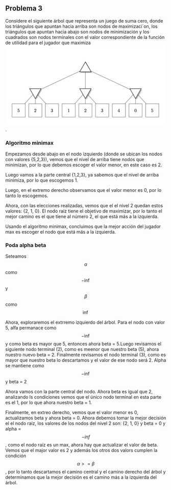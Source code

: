 
## Problema 3

Considere el siguiente árbol que representa un juego de suma cero, donde los triángulos que apuntan hacia arriba son nodos
de maximizaci´on, los triángulos que apuntan hacia abajo son nodos de minimización y los cuadrados son nodos terminales
con el valor correspondiente de la función de utilidad para el jugador que maximiza
![Arbol](./images/diagrma.png).

### Algoritmo minimax

Empezamos desde abajo en el nodo izquierdo (donde se ubican los nodos con valores {5,2,3}),  vemos que el nivel de arriba tiene nodos que minimizan, por lo que debemos escoger el valor menor, en este caso es 2.

Luego vamos a la parte central {1,2,3}, ya sabemos que el nivel de arriba minimiza, por lo que escogemos 1.

Luego, en el extremo derecho observamos que el valor menor es 0, por lo tanto lo escogemos.

Ahora, con las elecciones realizadas, vemos que el el nivel 2 quedan estos valores: {2, 1, 0}. El nodo raíz tiene el objetivo de maximizar, por lo tanto el mejor camino es el que tiene al número 2, el que está más a la izquierda.

Usando el algoritmo minimax, concluimos que la mejor acción del jugador max es escoger el nodo que está más a la izquierda.

### Poda alpha beta

Seteamos $$\alpha$$ como $$-\inf$$ y $$\beta$$ como $$\inf$$

Ahora, exploraremos el extrremo izquierdo del árbol. Para el nodo con valor 5, alfa permanace como $$-\inf$$ y como beta es mayor que 5, entonces ahora beta = 5.Luego revisamos el siguiente nodo terminal (2), como es meenor que nuestro beta (5), ahora nuestro nuevo beta = 2. Finalmente revisamos el nodo terminal (3), como es mayor que nuestro beta lo descartamos y el valor de ese nodo será 2. Alpha se mantiene como $$-\inf$$ y beta = 2

Ahora vamos con la parte central del nodo. Ahora beta es igual que 2, analizando ls condiciones vemos que el único nodo terminal en esta parte es el 1, por lo que ahora nuestro beta = 1.

Finalmente, en extreo derecho, vemos que el valor menor es 0, actualizamos beta y ahora beta = 0. Ahora debemos tomar la mejor decisión el el nodo raíz, los valores de los nodos del nivel 2 son: {2, 1, 0} y beta = 0 y alpha = $$-inf$$ , como el nodo raíz es un max, ahora hay que actualizar el valor de beta. Vemos que el major valor es 2 y además los otros dos valors cumplen la condición $$\alpha >= \beta$$, por lo tanto descartamos el camino central y el camino derecho del árbol y determinamos que la mejor decisión es el camino más a la izquierda del árbol.
